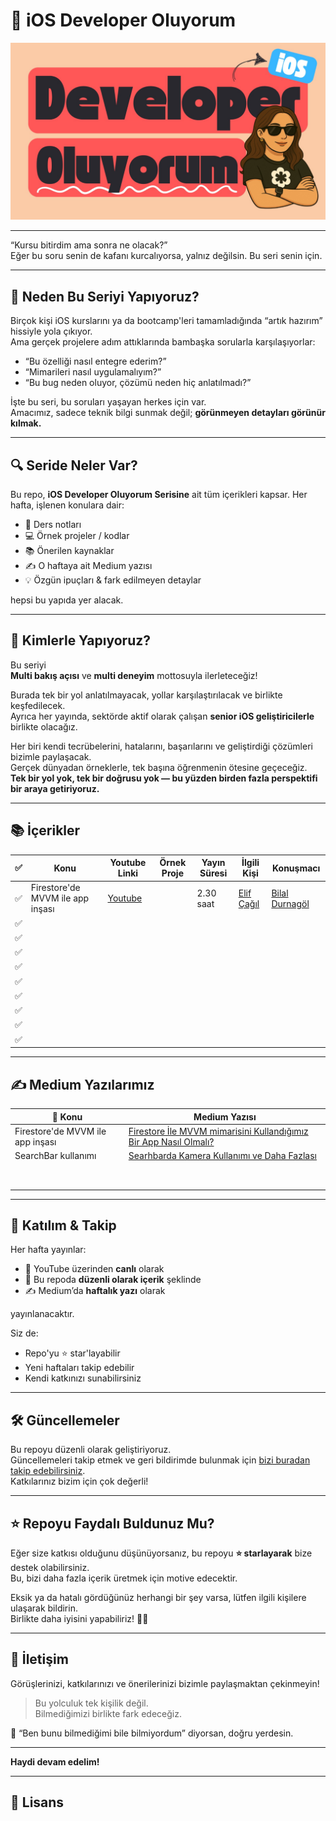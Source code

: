 # 🍏 iOS Developer Oluyorum

![iOS Developer Oluyorum Banner](assets/ios-developer-oluyorum-banner.jpeg)

---

“Kursu bitirdim ama sonra ne olacak?”  
Eğer bu soru senin de kafanı kurcalıyorsa, yalnız değilsin. Bu seri senin için.

---

## 🎯 Neden Bu Seriyi Yapıyoruz?

Birçok kişi iOS kurslarını ya da bootcamp'leri tamamladığında “artık hazırım” hissiyle yola çıkıyor.  
Ama gerçek projelere adım attıklarında bambaşka sorularla karşılaşıyorlar:

- “Bu özelliği nasıl entegre ederim?”
- “Mimarileri nasıl uygulamalıyım?”
- “Bu bug neden oluyor, çözümü neden hiç anlatılmadı?”

İşte bu seri, bu soruları yaşayan herkes için var.  
Amacımız, sadece teknik bilgi sunmak değil; **görünmeyen detayları görünür kılmak.**

---

## 🔍 Seride Neler Var?


Bu repo, **iOS Developer Oluyorum Serisine** ait tüm içerikleri kapsar. Her hafta, işlenen konulara dair:



- 📝 Ders notları  
- 💻 Örnek projeler / kodlar  
- 📚 Önerilen kaynaklar  
- ✍️ O haftaya ait Medium yazısı  
- 💡 Özgün ipuçları & fark edilmeyen detaylar  

hepsi bu yapıda yer alacak.

---


## 🤝 Kimlerle Yapıyoruz?

Bu seriyi  
**Multi bakış açısı** ve **multi deneyim** mottosuyla ilerleteceğiz!  

Burada tek bir yol anlatılmayacak, yollar karşılaştırılacak ve birlikte keşfedilecek.  
Ayrıca her yayında, sektörde aktif olarak çalışan **senior iOS geliştiricilerle** birlikte olacağız.  

Her biri kendi tecrübelerini, hatalarını, başarılarını ve geliştirdiği çözümleri bizimle paylaşacak.  
Gerçek dünyadan örneklerle, tek başına öğrenmenin ötesine geçeceğiz.  
**Tek bir yol yok, tek bir doğrusu yok — bu yüzden birden fazla perspektifi bir araya getiriyoruz.**

---

## 📚 İçerikler

| ✅ | Konu                              |   Youtube Linki          | Örnek Proje  | Yayın Süresi     | İlgili Kişi                                  | Konuşmacı                                               |
|----|-----------------------------------|--------------------------|--------------|------------------|--------------------------------------------- |---------------------------------------------------------|
| ✅ | Firestore'de MVVM ile app inşası  | [Youtube](https://www.youtube.com/live/arXRcG6Civ8?si=Qi3aPqS-JJXl6Icl)||  2.30 saat       |  [Elif Çağıl](https://github.com/elifcagil)  |  [Bilal Durnagöl](https://github.com/bilaldurnagol)     |
| ✅ |                                   |                          |              |                  |                                              |                                                         |
| ✅ |                                   |                          |              |                  |                                              |                                                         |
| ✅ |                                   |                          |              |                  |                                              |                                                         |
| ✅ |                                   |                          |              |                  |                                              |                                                         |
| ✅ |                                   |                          |              |                  |                                              |                                                         |
| ✅ |                                   |                          |              |                  |                                              |                                                         |
| ✅ |                                   |                          |              |                  |                                              |                                                         |
| ✅ |                                   |                          |              |                  |                                              |                                                         |
| ✅ |                                   |                          |              |                  |                                              |                                                         |

---

## ✍️ Medium Yazılarımız

| 📌 Konu                             | Medium Yazısı                                                                                        |
|------------------------------------|-------------------------------------------------------------------------------------------------------|
| Firestore'de MVVM ile app inşası   | [Firestore İle MVVM mimarisini Kullandığımız Bir App Nasıl Olmalı?]()                                 |
| SearchBar kullanımı                | [Searhbarda Kamera Kullanımı ve Daha Fazlası]()                                                       |
|                                    |                                                                                                       |
|                                    |                                                                                                       |
|                                    |                                                                                                       |
|                                    |                                                                                                       |
|                                    |                                                                                                       |
|                                    |                                                                                                       |
|                                    |                                                                                                       |
|                                    |                                                                                                       |


---

## 🚀 Katılım & Takip

Her hafta yayınlar:

- 🎥 YouTube üzerinden **canlı** olarak  
- 📂 Bu repoda **düzenli olarak içerik** şeklinde  
- ✍️ Medium’da **haftalık yazı** olarak  

yayınlanacaktır.

Siz de:

- Repo'yu ⭐️ star'layabilir  
- Yeni haftaları takip edebilir  
- Kendi katkınızı sunabilirsiniz

---

## 🛠 Güncellemeler

Bu repoyu düzenli olarak geliştiriyoruz.  
Güncellemeleri takip etmek ve geri bildirimde bulunmak için [bizi buradan takip edebilirsiniz](https://kommunity.com/devmultigroup).  
Katkılarınız bizim için çok değerli!

---

## ⭐ Repoyu Faydalı Buldunuz Mu?

Eğer size katkısı olduğunu düşünüyorsanız, bu repoyu **⭐ starlayarak** bize destek olabilirsiniz.  
Bu, bizi daha fazla içerik üretmek için motive edecektir.  

Eksik ya da hatalı gördüğünüz herhangi bir şey varsa, lütfen ilgili kişilere ulaşarak bildirin.  
Birlikte daha iyisini yapabiliriz! 👍🏻

---

## 📩 İletişim

Görüşlerinizi, katkılarınızı ve önerilerinizi bizimle paylaşmaktan çekinmeyin!

> Bu yolculuk tek kişilik değil.  
> Bilmediğimizi birlikte fark edeceğiz.


💚 “Ben bunu bilmediğimi bile bilmiyordum” diyorsan, doğru yerdesin.  

---


**Haydi devam edelim!**

---

## 🧾 Lisans


